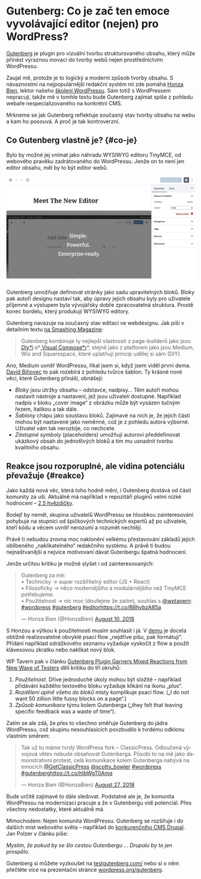 # Gutenberg: Co je zač ten emoce vyvolávající editor (nejen) pro WordPress?

[Gutenberg](https://wordpress.org/gutenberg/) je plugin pro vizuální tvorbu strukturovaného obsahu, který může přinést výraznou inovaci do tvorby webů nejen prostřednictvím WordPressu.

Zaujal mě, protože je to logický a moderní způsob tvorby obsahu. S návaznostmi na nejpopulárnější redakční systém mi zde pomáhá [Honza Bien](https://www.vzhurudolu.cz/lektori/jan-bien), lektor našeho [školení WordPressu](https://www.vzhurudolu.cz/kurzy/wordpress). Sám totiž s WordPressem nepracuji, takže mě v tomhle textu bude Gutenberg zajímat spíše z pohledu webaře nespecializovaného na konkrétní CMS.

Mrkneme se jak Gutenberg reflektuje současný stav tvorby obsahu na webu a kam ho posouvá. A proč je tak kontroverzní.

## Co Gutenberg vlastně je? {#co-je}

Bylo by možné jej vnímat jako náhradu WYSIWYG editoru TinyMCE, od webového pravěku zadrátovaného do WordPressu. Jenže on to není jen editor obsahu, měl by to být editor webů.

![Editor Gutenberg](dist/images/original/gutenberg.jpg)

Gutenberg umožňuje definovat stránky jako sadu upravitelných bloků. Bloky pak autoři designu nastaví tak, aby úpravy jejich obsahu byly pro uživatele příjemné a výstupem byla vývojářsky dobře zpracovatelná struktura. Prostě konec bordelu, který produkují WYSIWYG editory.

Gutenberg navazuje na současný stav editací ve webdesignu. Jak píší v detailním textu [na Smashing Magazine](https://www.smashingmagazine.com/2018/08/complete-anatomy-gutenberg-wordpress-editor/):

> Gutenberg kombinuje ty nejlepší vlastnosti z page-builderů jako jsou **[Div*i](https://www.elegantthemes.com/gallery/divi/)* a**[ Visual Compose*r](https://visualcomposer.io/)*, stejně jako z platforem jako jsou Medium, Wix and Squarespace, které uplatňují princip udělej si sám (DIY).

Ano, Medium uvnitř WordPressu, říkal jsem si, když jsem viděl první dema. [David Bíňovec](https://davidbinda.wordpress.com/2018/02/26/gutenberg-bloky-a-sablony-obsahu/) to pak rozebírá z pohledu tvůrce šablon. Ty krásné nové věci, které Gutenberg přináší, obnášejí:

* *Bloky* jsou útržky obsahu – odstavce, nadpisy… Těm autoři mohou nastavit nástroje a nastavení, jež jsou uživateli dostupné. Například nadpis v bloku „cover image“ z obrázku může být vysázen tučným řezem, italikou a tak dále.
* *Šablony* chápu jako soustavu bloků. Zajímavé na nich je, že jejich části mohou být nastavené jako neměnné, což je z pohledu autora výborné. Uživatel vám tak nerozbije, co nechcete.
* *Zástupné symboly* (placeholders) umožňují autorovi předdefinovat ukázkový obsah do jednotlivých bloků a tím mu usnadnit tvorbu kvalitního obsahu.

## Reakce jsou rozporuplné, ale vidina potenciálu převažuje  {#reakce}

Jako každá nová věc, která toho hodně mění, i Gutenberg dostává od části komunity za uši. Aktuálně má například v repozitáři pluginů velmi nízké hodnocení – [2,5 hvězdičky](https://wordpress.org/plugins/gutenberg/). 

Bodejť by neměl, skupina uživatelů WordPressu se hloubkou zainteresování pohybuje na stupnici od špičkových technických expertů až po uživatele, kteří kódu a věcem uvnitř nerozumí a rozumět nechtějí. 

Právě ti nebudou zrovna moc naklonění velkému přestavování základů jejich oblíbeného „naklikatelného“ redakčního systému. A právě ti budou nejnaštvanější a nejvíce motivovaní dávat Gutenbergu špatná hodnocení.

Jenže určitou kritiku je možné slyšet i od zainteresovaných:

<blockquote class="twitter-tweet" data-lang="en"><p lang="cs" dir="ltr">Gutenberg za mě: <br>• Technicky → super rozšiřitelný editor (JS + React) <br>• Filosoficky → něco modernějšího a modulárnějšího než TinyMCE potřebujeme.<br>• Použitelnost → nic moc (doufejme že zatím), souhlas s <a href="https://twitter.com/wptavern?ref_src=twsrc%5Etfw">@wptavern</a>: <a href="https://twitter.com/hashtag/wordpress?src=hash&amp;ref_src=twsrc%5Etfw">#wordpress</a> <a href="https://twitter.com/hashtag/gutenberg?src=hash&amp;ref_src=twsrc%5Etfw">#gutenberg</a> <a href="https://twitter.com/hashtag/editor?src=hash&amp;ref_src=twsrc%5Etfw">#editor</a><a href="https://t.co/B8hvbzA85a">https://t.co/B8hvbzA85a</a></p>&mdash; Honza Bien (@HonzaBien) <a href="https://twitter.com/HonzaBien/status/1027872362656681984?ref_src=twsrc%5Etfw">August 10, 2018</a></blockquote>
<script async src="https://platform.twitter.com/widgets.js" charset="utf-8"></script>

S Honzou a výtkou k použitelnosti musím souhlasit i já. V [demu](https://testgutenberg.com/) je docela obtížně realizovatelné obvyklé psací flow „nejdříve píšu, pak formátuji“. Přidání například odrážkového seznamu vyžaduje vyskočit z flow a použít klávesovou zkratku nebo naklikat nový blok.

WP Tavern pak v článku [Gutenberg Plugin Garners Mixed Reactions from New Wave of Testers](https://wptavern.com/gutenberg-plugin-garners-mixed-reactions-from-new-wave-of-testers) dělí kritiku do tří okruhů:

1. *Použitelnost.* Dříve jednoduché úkoly mohou být složité – například přidávání každého textového bloku vyžaduje klikání na ikonu „plus“.
2. *Rozdělení úplně všeho do bloků* místy komplikuje psací flow. („I do not want 50 zillion little fussy blocks on a page“.)
3. *Způsob komunikace* týmu kolem Gutenberga („they felt that leaving specific feedback was a waste of time“).

Zatím se ale zdá, že přes to všechno směřuje Gutenberg do jádra WordPressu, což skupinu nesouhlasících povzbudilo k tvrdému odklonu vlastním směrem:

<blockquote class="twitter-tweet" data-lang="en"><p lang="cs" dir="ltr">Tak už tu máme tvrdý WordPress fork – ClassicPress. Odloučená vývojová větev nebude obsahovat Gutenberga. Působí to na mě jako demonstrativní protest, celá komunikace kolem Gutenberga nabývá na emocích <a href="https://twitter.com/GetClassicPress?ref_src=twsrc%5Etfw">@GetClassicPress</a> <a href="https://twitter.com/scotty_bowler?ref_src=twsrc%5Etfw">@scotty_bowler</a> <a href="https://twitter.com/hashtag/wordpress?src=hash&amp;ref_src=twsrc%5Etfw">#wordpress</a> <a href="https://twitter.com/hashtag/gutenberg?src=hash&amp;ref_src=twsrc%5Etfw">#gutenberg</a><a href="https://t.co/hIbWgT0Amq">https://t.co/hIbWgT0Amq</a></p>&mdash; Honza Bien (@HonzaBien) <a href="https://twitter.com/HonzaBien/status/1034117672231948288?ref_src=twsrc%5Etfw">August 27, 2018</a></blockquote>
<script async src="https://platform.twitter.com/widgets.js" charset="utf-8"></script>

Bude určitě zajímavé to dále sledovat. Podstatné ale je, že komunita WordPressu na modernizaci pracuje a že v Gutenbergu vidí potenciál. Přes všechny nedostatky, které aktuálně má.

Mimochodem: Nejen komunita WordPressu. Gutenberg se rozšiřuje i do dalších míst webového světa – například do [konkurenčního CMS Drupal](https://www.maxiorel.cz/jak-vypada-gutenberg-novy-editor-z-wordpressu-po-implementaci-do-drupalu). Jan Polzer v článku píše:

*Myslím, že pokud by se šlo cestou Gutenbergu … Drupalu by to jen prospělo.*

Gutenberg si můžete vyzkoušet na [testgutenberg.com/](https://testgutenberg.com/) nebo si o něm přečtěte více na prezentační stránce [wordpress.org/gutenberg](https://wordpress.org/gutenberg/).

